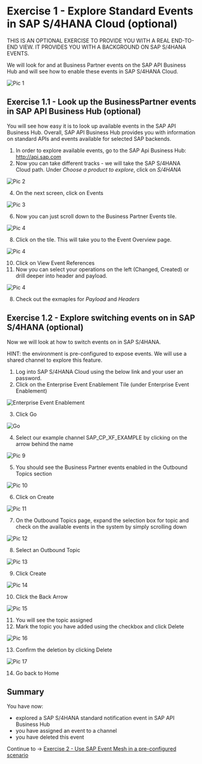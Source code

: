 # Exercise 1 - Explore Standard Events in SAP S/4HANA Cloud (optional)

THIS IS AN OPTIONAL EXERCISE TO PROVIDE YOU WITH A REAL END-TO-END VIEW. IT PROVIDES YOU WITH A BACKGROUND ON SAP S/4HANA EVENTS.

We will look for and at Business Partner events on the SAP API Business Hub and will see how to enable these events in SAP S/4HANA Cloud. 

![Pic 1](/./images/IN261-ex1-1.png)

## Exercise 1.1 - Look up the BusinessPartner events in SAP API Business Hub (optional)

You will see how easy it is to look up available events in the SAP API Business Hub. Overall, SAP API Business Hub provides you with information on standard APIs and events available for selected SAP backends.

1. In order to explore available events, go to the SAP Api Business Hub: http://api.sap.com
2. Now you can take different tracks - we will take the SAP S/4HANA Cloud path. Under *Choose a product to explore*, click on *S/4HANA*

![Pic 2](/./images/IN261-ex1-2.png)

4. On the next screen, click on Events

![Pic 3](/./images/IN261-ex1-3.png)

6. Now you can just scroll down to the Business Partner Events tile.

![Pic 4](/./images/IN261-ex1-4.png)

8. Click on the tile. This will take you to the Event Overview page.

![Pic 4](/./images/IN261-ex1-5.png)

10. Click on View Event References
11. Now you can select your operations on the left (Changed, Created) or drill deeper into header and payload. 

![Pic 4](/./images/IN261-ex1-6.png)

8. Check out the exmaples for *Payload* and *Headers*

## Exercise 1.2 - Explore switching events on in SAP S/4HANA (optional)

Now we will look at how to switch events on in SAP S/4HANA.

HINT: the environment is pre-configured to expose events. We will use a shared channel to explore this feature.

1. Log into SAP S/4HANA Cloud using the below link and your user an password.
2. Click on the Enterprise Event Enablement Tile (under Enterprise Event Enablement)

![Enterprise Event Enablement](/./images/IN261-ex1-7.png)

3. Click Go

![Go](/./images/IN261-ex1-8.png)

4. Select our example channel SAP_CP_XF_EXAMPLE by clicking on the arrow behind the name

![Pic 9](/./images/IN261-ex1-9.png)

5. You should see the Business Partner events enabled in the Outbound Topics section

![Pic 10](/./images/IN261-ex1-10.png)

6. Click on Create

![Pic 11](/./images/IN261-ex1-11.png)

7. On the Outbound Topics page, expand the selection box for topic and check on the available events in the system by simply scrolling down

![Pic 12](/./images/IN261-ex1-12.png)

8. Select an Outbound Topic

![Pic 13](/./images/IN261-ex1-13.png)

9. Click Create

![Pic 14](/./images/IN261-ex1-14.png)

10. Click the Back Arrow

![Pic 15](/./images/IN261-ex1-15.png)

11. You will see the topic assigned
12. Mark the topic you have added using the checkbox and click Delete

![Pic 16](/./images/IN261-ex1-16.png)

13. Confirm the deletion by clicking Delete

![Pic 17](/./images/IN261-ex1-17.png)

14. Go back to Home

## Summary

You have now:

- explored a SAP S/4HANA standard notification event in SAP API Business Hub
- you have assigned an event to a channel
- you have deleted this event

Continue to -> [Exercise 2 - Use SAP Event Mesh in a pre-configured scenario](../ex2/README.md)

